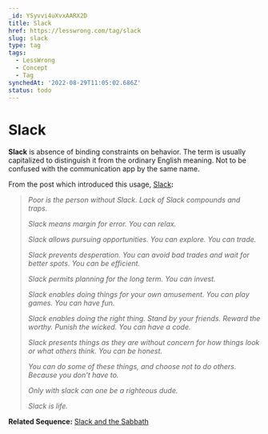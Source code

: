 ```yaml
---
_id: YSyvvi4uXvxAARX2D
title: Slack
href: https://lesswrong.com/tag/slack
slug: slack
type: tag
tags:
  - LessWrong
  - Concept
  - Tag
synchedAt: '2022-08-29T11:05:02.686Z'
status: todo
---
```


# Slack

**Slack** is absence of binding constraints on behavior. The term is usually capitalized to distinguish it from the ordinary English meaning. Not to be confused with the communication app by the same name.

From the post which introduced this usage, [Slack](https://www.lessestwrong.com/posts/yLLkWMDbC9ZNKbjDG/slack)**:**

> *Poor is the person without Slack. Lack of Slack compounds and traps.*
>
> *Slack means margin for error. You can relax.*
>
> *Slack allows pursuing opportunities. You can explore. You can trade.*
>
> *Slack prevents desperation. You can avoid bad trades and wait for better spots. You can be efficient.*
>
> *Slack permits planning for the long term. You can invest.*
>
> *Slack enables doing things for your own amusement. You can play games. You can have fun.*
>
> *Slack enables doing the right thing. Stand by your friends. Reward the worthy. Punish the wicked. You can have a code.*
>
> *Slack presents things as they are without concern for how things look or what others think. You can be honest.*
>
> *You can do some of these things, and choose not to do others. Because you don’t have to.*
>
> *Only with slack can one be a righteous dude.*
>
> *Slack is life.*

**Related Sequence:** [Slack and the Sabbath](https://www.lesswrong.com/s/HXkpm9b8o964jbQ89)

